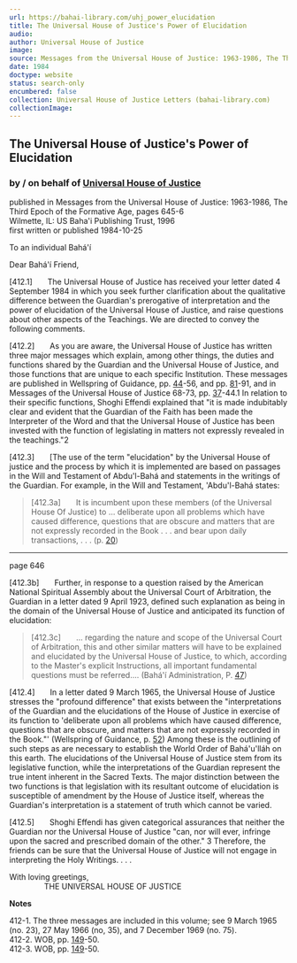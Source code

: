 ```yaml
---
url: https://bahai-library.com/uhj_power_elucidation
title: The Universal House of Justice's Power of Elucidation
audio: 
author: Universal House of Justice
image: 
source: Messages from the Universal House of Justice: 1963-1986, The Third Epoch of the Formative Age, pages 645-6
date: 1984
doctype: website
status: search-only
encumbered: false
collection: Universal House of Justice Letters (bahai-library.com)
collectionImage: 
---
```



## The Universal House of Justice's Power of Elucidation

### by / on behalf of [Universal House of Justice](https://bahai-library.com/author/Universal+House+of+Justice)

published in Messages from the Universal House of Justice: 1963-1986, The Third Epoch of the Formative Age, pages 645-6  
Wilmette, IL: US Baha'i Publishing Trust, 1996  
first written or published 1984-10-25


To an individual Bahá'í  
  
Dear Bahá'í Friend,  
  
\[412.1\]       The Universal House of Justice has received your letter dated 4 September 1984 in which you seek further clarification about the qualitative difference between the Guardian's prerogative of interpretation and the power of elucidation of the Universal House of Justice, and raise questions about other aspects of the Teachings. We are directed to convey the following comments.  
  
\[412.2\]       As you are aware, the Universal House of Justice has written three major messages which explain, among other things, the duties and functions shared by the Guardian and the Universal House of Justice, and those functions that are unique to each specific Institution. These messages are published in Wellspring of Guidance, pp. [44](http://bahai-library.com/uhj_wellspring_guidance#44)-56, and pp. [81](http://bahai-library.com/uhj_wellspring_guidance#81)-91, and in Messages of the Universal House of Justice 68-73, pp. [37](http://bahai-library.com/uhj_messages_1968_1973#37)-44.1 In relation to their specific functions, Shoghi Effendi explained that "it is made indubitably clear and evident that the Guardian of the Faith has been made the Interpreter of the Word and that the Universal House of Justice has been invested with the function of legislating in matters not expressly revealed in the teachings."2  
  
\[412.3\]       \[The use of the term "elucidation" by the Universal House of justice and the process by which it is implemented are based on passages in the Will and Testament of Abdu'l-Bahá and statements in the writings of the Guardian. For example, in the Will and Testament, 'Abdu'l-Bahá states:

> \[412.3a\]       It is incumbent upon these members (of the Universal House Of Justice) to ... deliberate upon all problems which have caused difference, questions that are obscure and matters that are not expressly recorded in the Book . . . and bear upon daily transactions, . . . (p. [20](http://bahai-library.com/writings/abdulbaha/wt/wtall.html#20))  

* * *

page 646  
  
\[412.3b\]       Further, in response to a question raised by the American National Spiritual Assembly about the Universal Court of Arbitration, the Guardian in a letter dated 9 April 1923, defined such explanation as being in the domain of the Universal House of Justice and anticipated its function of elucidation:

> \[412.3c\]       ... regarding the nature and scope of the Universal Court of Arbitration, this and other similar matters will have to be explained and elucidated by the Universal House of Justice, to which, according to the Master's explicit Instructions, all important fundamental questions must be referred.... (Bahá'í Administration, P. [47](http://bahai-library.com/writings/shoghieffendi/ba/ba-all.html#47))  

\[412.4\]       In a letter dated 9 March 1965, the Universal House of Justice stresses the "profound difference" that exists between the "interpretations of the Guardian and the elucidations of the House of Justice in exercise of its function to 'deliberate upon all problems which have caused difference, questions that are obscure, and matters that are not expressly recorded in the Book."' (Wellspring of Guidance, p. [52](http://bahai-library.com/uhj_wellspring_guidance#52)) Among these is the outlining of such steps as are necessary to establish the World Order of Bahá'u'lláh on this earth. The elucidations of the Universal House of Justice stem from its legislative function, while the interpretations of the Guardian represent the true intent inherent in the Sacred Texts. The major distinction between the two functions is that legislation with its resultant outcome of elucidation is susceptible of amendment by the House of Justice itself, whereas the Guardian's interpretation is a statement of truth which cannot be varied.  
  
\[412.5\]       Shoghi Effendi has given categorical assurances that neither the Guardian nor the Universal House of Justice "can, nor will ever, infringe upon the sacred and prescribed domain of the other." 3 Therefore, the friends can be sure that the Universal House of Justice will not engage in interpreting the Holy Writings. . . .

With loving greetings,  
                THE UNIVERSAL HOUSE OF JUSTICE

**Notes**

412-1. The three messages are included in this volume; see 9 March 1965 (no. 23), 27 May 1966 (no, 35), and 7 December 1969 (no. 75).  
412-2. WOB, pp. [149](http://bahai-library.com/writings/shoghieffendi/wob/woball.html#149)-50.  
412-3. WOB, pp. [149](http://bahai-library.com/writings/shoghieffendi/wob/woball.html#149)-50.